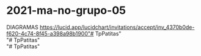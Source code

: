 # 2021-ma-no-grupo-05

DIAGRAMAS 
https://lucid.app/lucidchart/invitations/accept/inv_4370b0de-f620-4c74-8f45-a398a98b1900"# TpPatitas"  
"# TpPatitas"  
"# TpPatitas" 
